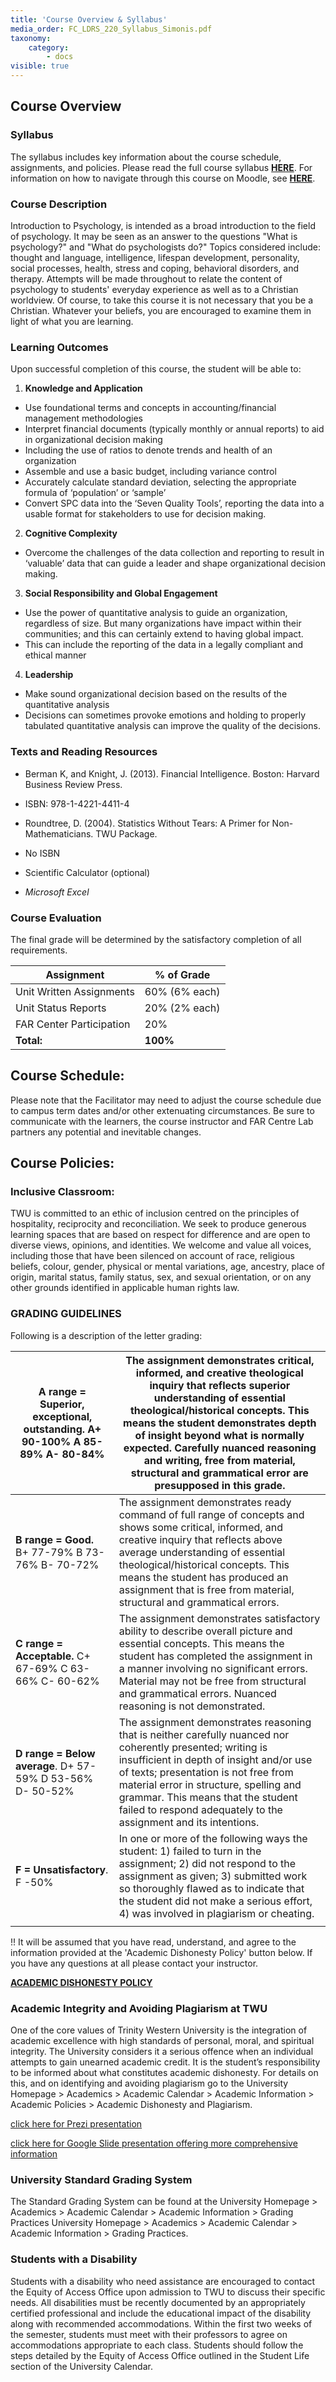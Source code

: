 ```yaml
---
title: 'Course Overview & Syllabus'
media_order: FC_LDRS_220_Syllabus_Simonis.pdf
taxonomy:
    category:
        - docs
visible: true
---
```


## Course Overview

### Syllabus
The syllabus includes key information about the course schedule, assignments, and policies.
Please read the full course syllabus [**HERE**](FC_LDRS_220_Syllabus_Simonis.pdf).
For information on how to navigate through this course on Moodle, see [**HERE**](http://create.twu.ca/help/moodle).

### Course Description

Introduction to Psychology, is intended as a broad introduction to the field of psychology. It may be seen as an answer to the questions "What is psychology?" and "What do psychologists do?" Topics considered include: thought and language, intelligence, lifespan development, personality, social processes, health, stress and coping, behavioral disorders, and therapy. Attempts will be made throughout to relate the content of psychology to students' everyday experience as well as to a Christian  worldview. Of course, to take this course it is not necessary that you be a Christian. Whatever your beliefs, you are encouraged to examine them in light of what you are learning.

### Learning Outcomes

Upon successful completion of this course, the student will be able to:

1.	**Knowledge and Application**
 - Use foundational terms and concepts in accounting/financial management methodologies
 - Interpret financial documents (typically monthly or annual reports) to aid in organizational decision making
  - Including the use of ratios to denote trends and health of an organization
 - Assemble and use a basic budget, including variance control
 - Accurately calculate standard deviation, selecting the appropriate formula of ‘population’ or ‘sample’
 - Convert SPC data into the ‘Seven Quality Tools’, reporting the data into a usable format for stakeholders to use for decision making.

2. **Cognitive Complexity**
 - Overcome the challenges of the data collection and reporting to result in ‘valuable’ data that can guide a leader and shape organizational decision making.

3. **Social Responsibility and Global Engagement**
 - Use the power of quantitative analysis to guide an organization, regardless of size. But many organizations have impact within their communities; and this can certainly extend to having global impact.
  - This can include the reporting of the data in a legally compliant and ethical manner

4. **Leadership**
 - Make sound organizational decision based on the results of the quantitative analysis
 - Decisions can sometimes provoke emotions and holding to properly tabulated quantitative analysis can improve the quality of the decisions.

### Texts and Reading Resources

- Berman K, and Knight, J. (2013). Financial Intelligence. Boston: Harvard Business Review Press.
- ISBN: 978-1-4221-4411-4

- Roundtree, D. (2004). Statistics Without Tears: A Primer for Non-Mathematicians. TWU Package.
- No ISBN

- Scientific Calculator (optional)

- *Microsoft Excel*

### Course Evaluation

The final grade will be determined by the satisfactory completion of all requirements.

|**Assignment**   | **% of Grade** |
|--------------------------------------------------------------|----------------|
| Unit Written Assignments                                  | 60% (6% each)  |
|Unit Status Reports | 20%  (2% each)            |
| FAR Center Participation     | 20%       |
| **Total:**                                                   | **100%**       |

## Course Schedule:

Please note that the Facilitator may need to adjust the course schedule due to campus term dates and/or other extenuating circumstances. Be sure to communicate with the learners, the course instructor and FAR Centre Lab partners any potential and inevitable changes.

## Course Policies:

### Inclusive Classroom:
TWU is committed to an ethic of inclusion centred on the principles of hospitality, reciprocity and reconciliation. We seek to produce generous learning spaces that are based on respect for difference and are open to diverse views, opinions, and identities. We welcome and value all voices, including those that have been silenced on account of race, religious beliefs, colour, gender, physical or mental variations, age, ancestry, place of origin, marital status, family status, sex, and sexual orientation, or on any other grounds identified in applicable human rights law.

### GRADING GUIDELINES
Following is a description of the letter grading:

| **A range = Superior, exceptional, outstanding**. A+ 90-100%  A 85-89%  A- 80-84% | The assignment demonstrates critical, informed, and creative theological inquiry that reflects superior understanding of essential theological/historical concepts. This means the student demonstrates depth of insight beyond what is normally expected. Carefully nuanced reasoning and writing, free from material, structural and grammatical error are presupposed in this grade. |
|---------------------------------------------------|-----------------------------------------------------------------------------------------------------------------------------------------------------------------------------------------------------------------------------------------------------------------------------------------------------------------------------------------------------------------------------------------|
| **B range = Good.**  B+ 77-79%    B 73-76%    B- 70-72%                       | The assignment demonstrates ready command of full range of concepts and shows some critical, informed, and creative inquiry that reflects above average understanding of essential theological/historical concepts. This means the student has produced an assignment that is free from material, structural and grammatical errors.                                                    |
| **C range = Acceptable.**    C+ 67-69%  C 63-66%    C- 60-62%                | The assignment demonstrates satisfactory ability to describe overall picture and essential concepts. This means the student has completed the assignment in a manner involving no significant errors. Material may not be free from structural and grammatical errors. Nuanced reasoning is not demonstrated.                                                                           |
| **D range = Below average**.    D+ 57-59%   D 53-56%    D- 50-52%           | The assignment demonstrates reasoning that is neither carefully nuanced nor coherently presented; writing is insufficient in depth of insight and/or use of texts; presentation is not free from material error in structure, spelling and grammar. This means that the student failed to respond adequately to the assignment and its intentions.                                      |
| **F = Unsatisfactory**.     F -50%                      | In one or more of the following ways the student: 1) failed to turn in the assignment; 2) did not respond to the assignment as given; 3) submitted work so thoroughly flawed as to indicate that the student did not make a serious effort, 4) was involved in plagiarism or cheating.                                                       |
|  |

!! It will be assumed that you have read, understand, and agree to the information provided at the 'Academic Dishonesty Policy' button below. If you have any questions at all please contact your instructor.

[**ACADEMIC DISHONESTY POLICY**](https://www.twu.ca/about/policies/policy-academic-dishonesty)


### Academic Integrity and Avoiding Plagiarism at TWU
One of the core values of Trinity Western University is the integration of academic excellence with high standards of personal, moral, and spiritual integrity. The University considers it a serious offence when an individual attempts to gain unearned academic credit. It is the student’s responsibility to be informed about what constitutes academic dishonesty. For details on this, and on identifying and avoiding plagiarism go to the University Homepage > Academics > Academic Calendar > Academic Information > Academic Policies > Academic Dishonesty and Plagiarism.

[click here for Prezi presentation](https://prezi.com/od62fxnkbmxh/plagiarism-how-to-get-it-out-of-your-life/)

[click here for Google Slide presentation offering more comprehensive information](http://bit.ly/1p00KX3)

### University Standard Grading System
The Standard Grading System can be found at the University Homepage > Academics > Academic Calendar > Academic Information > Grading Practices     University Homepage > Academics > Academic Calendar > Academic Information > Grading Practices.

### Students with a Disability
Students with a disability who need assistance are encouraged to contact the Equity of Access Office upon admission to TWU to discuss their specific needs. All disabilities must be recently documented by an appropriately certified professional and include the educational impact of the disability along with recommended accommodations. Within the first two weeks of the semester, students must meet with their professors to agree on accommodations appropriate to each class. Students should follow the steps detailed by the Equity of Access Office outlined in the Student Life section of the University Calendar.
